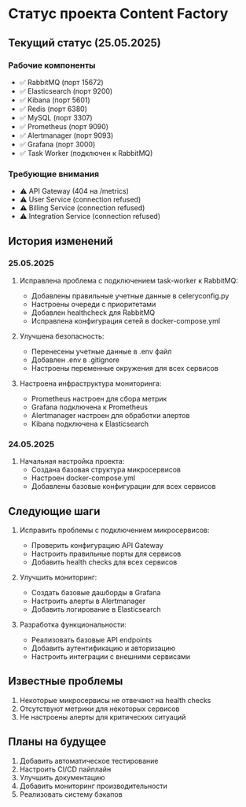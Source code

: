 # Статус проекта Content Factory

## Текущий статус (25.05.2025)

### Рабочие компоненты
- ✅ RabbitMQ (порт 15672)
- ✅ Elasticsearch (порт 9200)
- ✅ Kibana (порт 5601)
- ✅ Redis (порт 6380)
- ✅ MySQL (порт 3307)
- ✅ Prometheus (порт 9090)
- ✅ Alertmanager (порт 9093)
- ✅ Grafana (порт 3000)
- ✅ Task Worker (подключен к RabbitMQ)

### Требующие внимания
- ⚠️ API Gateway (404 на /metrics)
- ⚠️ User Service (connection refused)
- ⚠️ Billing Service (connection refused)
- ⚠️ Integration Service (connection refused)

## История изменений

### 25.05.2025
1. Исправлена проблема с подключением task-worker к RabbitMQ:
   - Добавлены правильные учетные данные в celeryconfig.py
   - Настроены очереди с приоритетами
   - Добавлен healthcheck для RabbitMQ
   - Исправлена конфигурация сетей в docker-compose.yml

2. Улучшена безопасность:
   - Перенесены учетные данные в .env файл
   - Добавлен .env в .gitignore
   - Настроены переменные окружения для всех сервисов

3. Настроена инфраструктура мониторинга:
   - Prometheus настроен для сбора метрик
   - Grafana подключена к Prometheus
   - Alertmanager настроен для обработки алертов
   - Kibana подключена к Elasticsearch

### 24.05.2025
1. Начальная настройка проекта:
   - Создана базовая структура микросервисов
   - Настроен docker-compose.yml
   - Добавлены базовые конфигурации для всех сервисов

## Следующие шаги

1. Исправить проблемы с подключением микросервисов:
   - Проверить конфигурацию API Gateway
   - Настроить правильные порты для сервисов
   - Добавить health checks для всех сервисов

2. Улучшить мониторинг:
   - Создать базовые дашборды в Grafana
   - Настроить алерты в Alertmanager
   - Добавить логирование в Elasticsearch

3. Разработка функциональности:
   - Реализовать базовые API endpoints
   - Добавить аутентификацию и авторизацию
   - Настроить интеграции с внешними сервисами

## Известные проблемы

1. Некоторые микросервисы не отвечают на health checks
2. Отсутствуют метрики для некоторых сервисов
3. Не настроены алерты для критических ситуаций

## Планы на будущее

1. Добавить автоматическое тестирование
2. Настроить CI/CD пайплайн
3. Улучшить документацию
4. Добавить мониторинг производительности
5. Реализовать систему бэкапов